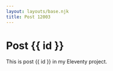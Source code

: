 ```yaml
---
layout: layouts/base.njk
title: Post 12003
---
```


# Post {{ id }}

This is post {{ id }} in my Eleventy project.
